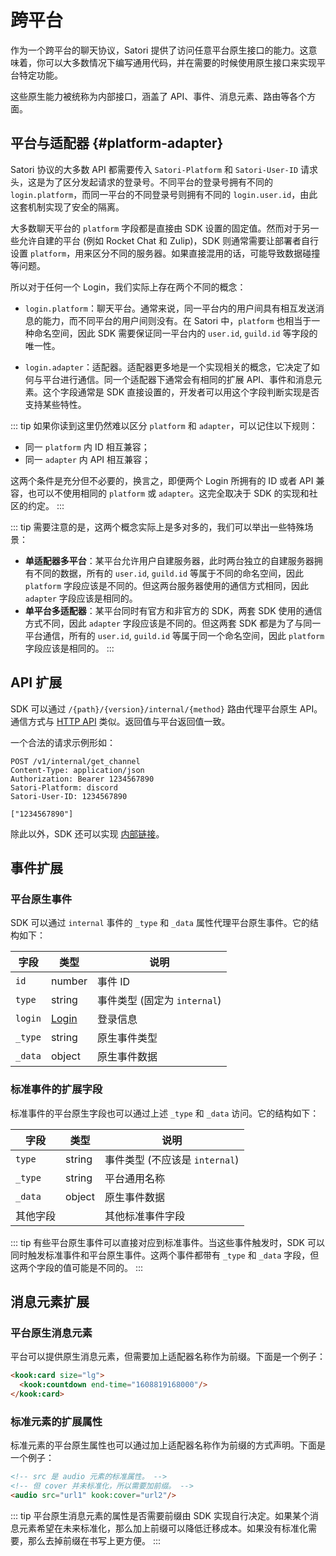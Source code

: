 # 跨平台

作为一个跨平台的聊天协议，Satori 提供了访问任意平台原生接口的能力。这意味着，你可以大多数情况下编写通用代码，并在需要的时候使用原生接口来实现平台特定功能。

这些原生能力被统称为内部接口，涵盖了 API、事件、消息元素、路由等各个方面。

## 平台与适配器 {#platform-adapter}

Satori 协议的大多数 API 都需要传入 `Satori-Platform` 和 `Satori-User-ID` 请求头，这是为了区分发起请求的登录号。不同平台的登录号拥有不同的 `login.platform`，而同一平台的不同登录号则拥有不同的 `login.user.id`，由此这套机制实现了安全的隔离。

大多数聊天平台的 `platform` 字段都是直接由 SDK 设置的固定值。然而对于另一些允许自建的平台 (例如 Rocket Chat 和 Zulip)，SDK 则通常需要让部署者自行设置 `platform`，用来区分不同的服务器。如果直接混用的话，可能导致数据碰撞等问题。

所以对于任何一个 Login，我们实际上存在两个不同的概念：

- `login.platform`：聊天平台。通常来说，同一平台内的用户间具有相互发送消息的能力，而不同平台的用户间则没有。在 Satori 中，`platform` 也相当于一种命名空间，因此 SDK 需要保证同一平台内的 `user.id`, `guild.id` 等字段的唯一性。

- `login.adapter`：适配器。适配器更多地是一个实现相关的概念，它决定了如何与平台进行通信。同一个适配器下通常会有相同的扩展 API、事件和消息元素。这个字段通常是 SDK 直接设置的，开发者可以用这个字段判断实现是否支持某些特性。

::: tip
如果你读到这里仍然难以区分 `platform` 和 `adapter`，可以记住以下规则：

- 同一 `platform` 内 ID 相互兼容；
- 同一 `adapter` 内 API 相互兼容；

这两个条件是充分但不必要的，换言之，即便两个 Login 所拥有的 ID 或者 API 兼容，也可以不使用相同的 `platform` 或 `adapter`。这完全取决于 SDK 的实现和社区的约定。
:::

::: tip
需要注意的是，这两个概念实际上是多对多的，我们可以举出一些特殊场景：

- **单适配器多平台**：某平台允许用户自建服务器，此时两台独立的自建服务器拥有不同的数据，所有的 `user.id`, `guild.id` 等属于不同的命名空间，因此 `platform` 字段应该是不同的。但这两台服务器使用的通信方式相同，因此 `adapter` 字段应该是相同的。
- **单平台多适配器**：某平台同时有官方和非官方的 SDK，两套 SDK 使用的通信方式不同，因此 `adapter` 字段应该是不同的。但这两套 SDK 都是为了与同一平台通信，所有的 `user.id`, `guild.id` 等属于同一个命名空间，因此 `platform` 字段应该是相同的。
:::

## API 扩展

SDK 可以通过 `/{path}/{version}/internal/{method}` 路由代理平台原生 API。通信方式与 [HTTP API](../protocol/api.md) 类似。返回值与平台返回值一致。

一个合法的请求示例形如：

```text
POST /v1/internal/get_channel
Content-Type: application/json
Authorization: Bearer 1234567890
Satori-Platform: discord
Satori-User-ID: 1234567890

["1234567890"]
```

除此以外，SDK 还可以实现 [内部链接](./resource.md#internal-url)。

## 事件扩展

### 平台原生事件

SDK 可以通过 `internal` 事件的 `_type` 和 `_data` 属性代理平台原生事件。它的结构如下：

| 字段 | 类型 | 说明 |
| --- | --- | --- |
| `id` | number | 事件 ID |
| `type` | string | 事件类型 (固定为 `internal`) |
| `login` | [Login](../resources/login.md) | 登录信息 |
| `_type` | string | 原生事件类型 |
| `_data` | object | 原生事件数据 |

### 标准事件的扩展字段

标准事件的平台原生字段也可以通过上述 `_type` 和 `_data` 访问。它的结构如下：

| 字段 | 类型 | 说明 |
| --- | --- | --- |
| `type` | string | 事件类型 (不应该是 `internal`) |
| `_type` | string | 平台通用名称 |
| `_data` | object | 原生事件数据 |
| 其他字段 |  | 其他标准事件字段 |

::: tip
有些平台原生事件可以直接对应到标准事件。当这些事件触发时，SDK 可以同时触发标准事件和平台原生事件。这两个事件都带有 `_type` 和 `_data` 字段，但这两个字段的值可能是不同的。
:::

## 消息元素扩展

### 平台原生消息元素

平台可以提供原生消息元素，但需要加上适配器名称作为前缀。下面是一个例子：

```html
<kook:card size="lg">
  <kook:countdown end-time="1608819168000"/>
</kook:card>
```

### 标准元素的扩展属性

标准元素的平台原生属性也可以通过加上适配器名称作为前缀的方式声明。下面是一个例子：

```html
<!-- src 是 audio 元素的标准属性。 -->
<!-- 但 cover 并未标准化，所以需要加前缀。 -->
<audio src="url1" kook:cover="url2"/>
```

::: tip
平台原生消息元素的属性是否需要前缀由 SDK 实现自行决定。如果某个消息元素希望在未来标准化，那么加上前缀可以降低迁移成本。如果没有标准化需要，那么去掉前缀在书写上更方便。
:::
